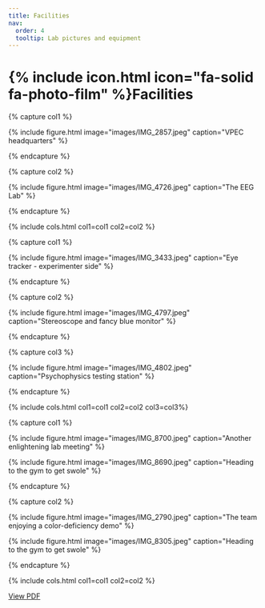 ```yaml
---
title: Facilities
nav:
  order: 4
  tooltip: Lab pictures and equipment
---
```


# {% include icon.html icon="fa-solid fa-photo-film" %}Facilities

{% capture col1 %}

{%
  include figure.html
  image="images/IMG_2857.jpeg"
  caption="VPEC headquarters"
%}

{% endcapture %}

{% capture col2 %}

{%
  include figure.html
  image="images/IMG_4726.jpeg"
  caption="The EEG Lab"
%}

{% endcapture %}

{% include cols.html col1=col1 col2=col2 %}


{% capture col1 %}

{%
  include figure.html
  image="images/IMG_3433.jpeg"
  caption="Eye tracker - experimenter side"
%}

{% endcapture %}

{% capture col2 %}

{%
  include figure.html
  image="images/IMG_4797.jpeg"
  caption="Stereoscope and fancy blue monitor"
%}

{% endcapture %}

{% capture col3 %}

{%
  include figure.html
  image="images/IMG_4802.jpeg"
  caption="Psychophysics testing station"
%}

{% endcapture %}

{% include cols.html col1=col1 col2=col2 col3=col3%}


{% capture col1 %}

{%
  include figure.html
  image="images/IMG_8700.jpeg"
  caption="Another enlightening lab meeting"
%}

{%
  include figure.html
  image="images/IMG_8690.jpeg"
  caption="Heading to the gym to get swole"
%}

{% endcapture %}

{% capture col2 %}

{%
  include figure.html
  image="images/IMG_2790.jpeg"
  caption="The team enjoying a color-deficiency demo"
%}

{%
  include figure.html
  image="images/IMG_8305.jpeg"
  caption="Heading to the gym to get swole"
%}

{% endcapture %}

{% include cols.html col1=col1 col2=col2 %}

[View PDF]({documents/mihalache_ds_2019.pdf)
